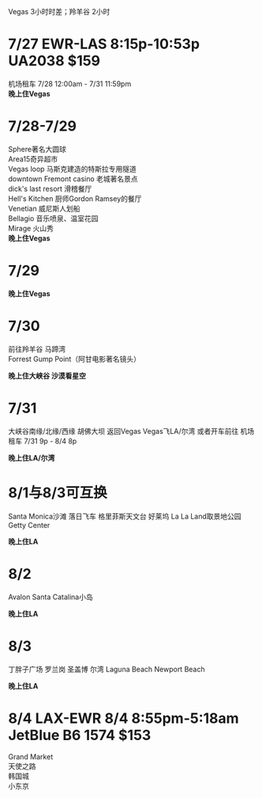 Vegas 3小时时差；羚羊谷 2小时

# 7/27 EWR-LAS 8:15p-10:53p UA2038 $159
机场租车 7/28 12:00am - 7/31 11:59pm   
**晚上住Vegas**

# 7/28-7/29 
Sphere著名大圆球   
Area15奇异超市   
Vegas loop 马斯克建造的特斯拉专用隧道   
downtown Fremont casino 老城著名景点  
dick's last resort 滑稽餐厅  
Hell's Kitchen 厨师Gordon Ramsey的餐厅  
Venetian 威尼斯人划船  
Bellagio 音乐喷泉、温室花园   
Mirage 火山秀  
**晚上住Vegas**

# 7/29
**晚上住Vegas**

# 7/30
前往羚羊谷 马蹄湾  
Forrest Gump Point（阿甘电影著名镜头）

**晚上住大峡谷 沙漠看星空**

# 7/31 
大峡谷南缘/北缘/西缘 
胡佛大坝 返回Vegas
Vegas飞LA/尔湾 或者开车前往
机场租车 7/31 9p - 8/4 8p  

**晚上住LA/尔湾**

# 8/1与8/3可互换 
Santa Monica沙滩 落日飞车
格里菲斯天文台 好莱坞 
La La Land取景地公园
Getty Center

**晚上住LA**

# 8/2 
Avalon  Santa Catalina小岛

**晚上住LA**

# 8/3
丁胖子广场 罗兰岗 圣盖博
尔湾 
Laguna Beach
Newport Beach

**晚上住LA**

# 8/4 LAX-EWR 8/4 8:55pm-5:18am JetBlue B6 1574  $153
Grand Market   
天使之路   
韩国城   
小东京   
